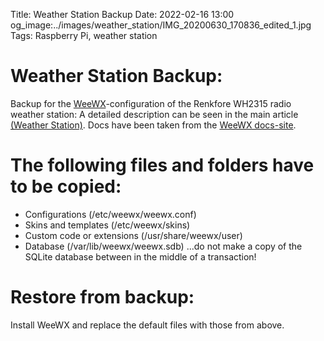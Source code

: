 Title: Weather Station Backup
Date: 2022-02-16 13:00
og_image:../images/weather_station/IMG_20200630_170836_edited_1.jpg
Tags: Raspberry Pi, weather station

# Weather Station Backup:
Backup for the [WeeWX](http://www.weewx.com/)-configuration of the Renkfore WH2315 radio weather station:
A detailed description can be seen in the main article [(Weather Station)](https://markusgoller.at/weather-station.html).
Docs have been taken from the [WeeWX docs-site](http://weewx.com/docs/usersguide.htm#backup).


# The following files and folders have to be copied: 
* Configurations (/etc/weewx/weewx.conf)
* Skins and templates (/etc/weewx/skins)
* Custom code or extensions (/usr/share/weewx/user)
* Database (/var/lib/weewx/weewx.sdb)  ...do not make a copy of the SQLite database between in the middle of a transaction!

# Restore from backup:
Install WeeWX and replace the default files with those from above.
